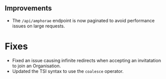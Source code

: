 ## Improvements

* The `/api/amphorae` endpoint is now paginated to avoid performance issues on large requests.


# Fixes

* Fixed an issue causing infinite redirects when accepting an invitatation to join an Organisation.
* Updated the TSI syntax to use the `coalesce` operator.